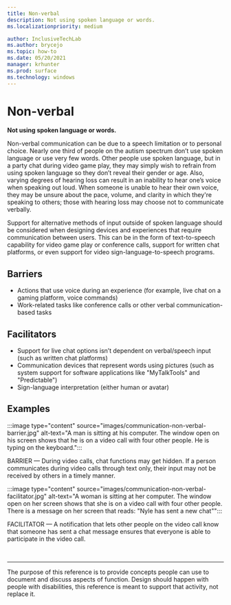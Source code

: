 ```yaml
---
title: Non-verbal
description: Not using spoken language or words.
ms.localizationpriority: medium

author: InclusiveTechLab
ms.author: brycejo 
ms.topic: how-to
ms.date: 05/20/2021
manager: krhunter
ms.prod: surface
ms.technology: windows
---
```


# Non-verbal

**Not using spoken language or words.**

Non-verbal communication can be due to a speech limitation or to personal choice. Nearly one third of people on the autism spectrum don’t use spoken language or use very few words. Other people use spoken language, but in a party chat during video game play, they may simply wish to refrain from using spoken language so they don’t reveal their gender or age. Also, varying degrees of hearing loss can result in an inability to hear one’s voice when speaking out loud. When someone is unable to hear their own voice, they may be unsure about the pace, volume, and clarity in which they're speaking to others; those with hearing loss may choose not to communicate verbally.

Support for alternative methods of input outside of spoken language should be considered when designing devices and experiences that require communication between users. This can be in the form of text-to-speech capability for video game play or conference calls, support for written chat platforms, or even support for video sign-language-to-speech programs.

## Barriers
* Actions that use voice during an experience (for example, live chat on a gaming platform, voice commands)​
* Work-related tasks like conference calls or other verbal communication-based tasks

## Facilitators
* Support for live chat options isn’t dependent on verbal/speech input (such as written chat platforms)​
* Communication devices that represent words using pictures (such as system support for software applications like &quot;MyTalkTools&quot; and &quot;Predictable&quot;)​
* Sign-language interpretation (either human or avatar)

## Examples

:::image type="content" source="images/communication-non-verbal-barrier.jpg" alt-text="A man is sitting at his computer. The window open on his screen shows that he is on a video call with four other people. He is typing on the keyboard.":::

BARRIER — During video calls, chat functions may get hidden. If a person communicates during video calls through text only, their input may not be received by others in a timely manner. 

:::image type="content" source="images/communication-non-verbal-facilitator.jpg" alt-text="A woman is sitting at her computer. The window open on her screen shows that she is on a video call with four other people. There is a message on her screen that reads: &quot;Nyle has sent a new chat&quot;":::

FACILITATOR — A notification that lets other people on the video call know that someone has sent a chat message ensures that everyone is able to participate in the video call.

&nbsp;

[comment]: # (Footer statement)
___
The purpose of this reference is to provide concepts people can use to document and discuss aspects of function. Design should happen with people with disabilities, this reference is meant to support that activity, not replace it. 